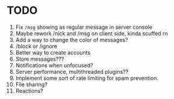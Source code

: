
# TODO

1) Fix `/msg` showing as regular message in server console
2) Maybe rework /nick and /msg on client side, kinda scuffed rn
3) Add a way to change the color of messages?
4) /block or /ignore
5) Better way to create accounts
6) Store messages???
7) Notifications when unfocused?
8) Server performance, multithreaded plugins??
9) Implement some sort of rate limiting for spam prevention.
10) File sharing?
11) Reactions?
